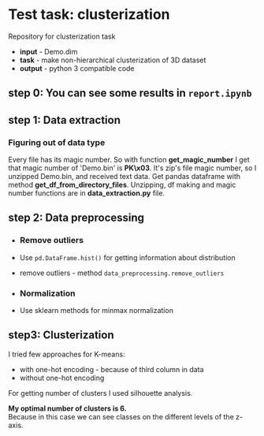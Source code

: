 # Test task: clusterization

Repository for clusterization task
* **input** - Demo.dim
* **task** - make non-hierarchical clusterization of 3D dataset
* **output** - python 3 compatible code

## step 0: You can see some results in ```report.ipynb```

## step 1: Data extraction

### Figuring out of data type

Every file has its magic number. 
So with function **get_magic_number** I get that magic number of 'Demo.bin' is **PK\x03**.
It's zip's file magic number, so I unzipped Demo.bin, and received text data.
Get pandas dataframe with method **get_df_from_directory_files**.
Unzipping, df making and magic number functions are in **data_extraction.py** file.


## step 2: Data preprocessing

* ### Remove outliers
* Use ```pd.DataFrame.hist()``` for getting information about distribution
* remove outliers - method ```data_preprocessing.remove_outliers```

* ### Normalization
* Use sklearn methods for minmax normalization

## step3: Clusterization

I tried few approaches for K-means:</br>
* with one-hot encoding - because of third column in data
* without one-hot encoding

For getting number of clusters I used silhouette analysis.

**My optimal number of clusters is 6.**</br>
Because in this case we can see classes on the different levels of the z-axis.



